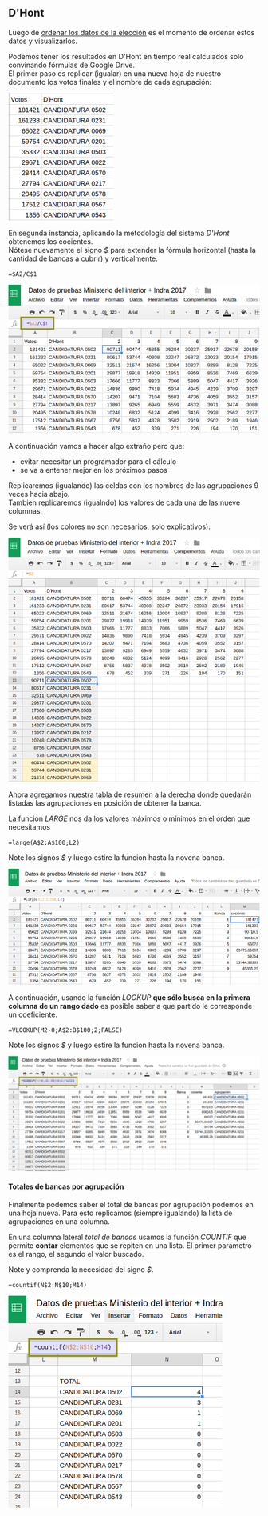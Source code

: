 ## D'Hont

Luego de [ordenar los datos de la elección](analizar-datos-ministerio-interior-e-Indra.md) es el momento de ordenar estos datos y visualizarlos. 

Podemos tener los resultados en D'Hont en tiempo real calculados solo convinando fórmulas de Google Drive.  
El primer paso es replicar (igualar) en una nueva hoja de nuestro documento los votos 
finales y el nombre de cada agrupación:  

![dhont-01](../img/dhont-01.png)

En segunda instancia, aplicando la metodología del sistema _D'Hont_ obtenemos los cocientes.  
Nótese nuevamente el signo _$_ para extender la fórmula horizontal (hasta la cantidad 
de bancas a cubrir) y verticalmente.  

```
=$A2/C$1
```

![dhont-02](../img/dhont-02.png)


A continuación vamos a hacer algo extraño pero que:
 - evitar necesitar un programador para el cálculo
 - se va a entener mejor en los próximos pasos

Replicaremos (igualando) las celdas con los nombres de las agrupaciones 9 veces hacia abajo.  
Tambien replicaremos (igualndo) los valores de cada una de las nueve columnas.  

Se verá así (los colores no son necesarios, solo explicativos).  

![dhont-03](../img/dhont-03.png)

Ahora agregamos nuestra tabla de resumen a la derecha donde quedarán listadas las 
agrupaciones en posición de obtener la banca.  

La función _LARGE_ nos da los valores máximos o mínimos en el orden que 
necesitamos

```
=large(A$2:A$100;L2)
```
Note los signos _$_ y luego estire la funcion hasta la novena banca.  

![dhont-04](../img/dhont-04.png)

A continuación, usando la función _LOOKUP_ 
**que sólo busca en la primera columna de un rango dado** es posible saber a que partido le 
corresponde un coeficiente.

```
=VLOOKUP(M2-0;A$2:B$100;2;FALSE)
```
Note los signos _$_ y luego estire la funcion hasta la novena banca.  

![dhont-05](../img/dhont-05.png)

#### Totales de bancas por agrupación

Finalmente podemos saber el total de bancas por agrupación podemos en una hoja 
nueva. Para esto replicamos (siempre igualando) la lista de agrupaciones en una columna.  

En una columna lateral _total de bancas_ usamos la función _COUNTIF_ que permite **contar** 
elementos que se repiten en una lista. El primer parámetro es el rango, el segundo el valor buscado.  

Note y comprenda la necesidad del signo _$_.  

```
=countif(N$2:N$10;M14)
```

![dhont-06](../img/dhont-06.png)